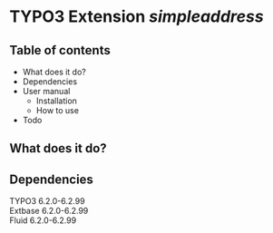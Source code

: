 # TYPO3 Extension *simpleaddress*

## Table of contents
- What does it do?
- Dependencies
- User manual
  - Installation
  - How to use
- Todo

## What does it do?

## Dependencies
TYPO3 6.2.0-6.2.99  
Extbase 6.2.0-6.2.99  
Fluid 6.2.0-6.2.99  
